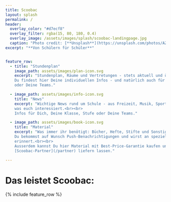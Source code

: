 ```yaml
---
title: Scoobac
layout: splash
permalink: /
header:
  overlay_color: "#d7ecf8"
  overlay_filter: rgba(15, 80, 180, 0.4)
  overlay_image: /assets/images/splash/scoobac-landingpage.jpg
  caption: "Photo credit: [**Unsplash**](https://unsplash.com/photos/AZMmUy2qL6A)"
excerpt: "**Von Schülern für Schüler**"


feature_row:
  - title: "Stundenplan"
    image_path: assets/images/plan-icon.svg
    excerpt: "Stundenplan, Räume und Vertretungen - stets aktuell und übersichtlich.<br><br>
    Du findest hier Deine individuellen Infos - und natürlich auch für Deine Freunde, Klasse, Stufe
    oder Deine Teams."

  - image_path: assets/images/info-icon.svg
    title: "News"
    excerpt: "Wichtige News rund um Schule - aus Freizeit, Musik, Sport, Kultur und allem,
    was euch interessiert.<br><br>
    Infos für Dich, Deine Klasse, Stufe oder Deine Teams."

  - image_path: assets/images/book-icon.svg
    title: "Material"
    excerpt: "Was immer ihr benötigt: Bücher, Hefte, Stifte und Sonstiges.<br><br>
    Du bekommst auf Wunsch Push-Benachrichtigungen und wirst an spezielles Material
    erinnert.<br><br>
    Ausserdem kannst Du hier Material mit Best-Price-Garantie kaufen und über einen
    [Scoobac-Partner](/partner) liefern lassen."

---
```

# Das leistet Scoobac:


{% include feature_row %}
